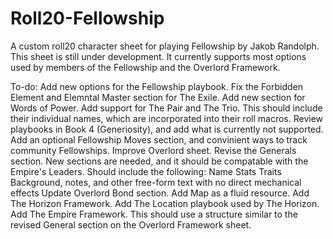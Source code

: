 # Roll20-Fellowship

A custom roll20 character sheet for playing Fellowship by Jakob Randolph.
This sheet is still under development. It currently supports most options used by members of the Fellowship and the Overlord Framework.

To-do:
  Add new options for the Fellowship playbook.
    Fix the Forbidden Element and Elemntal Master section for The Exile.
    Add new section for Words of Power.
    Add support for The Pair and The Trio.
      This should include their individual names, which are incorporated into their roll macros.
    Review playbooks in Book 4 (Generiosity), and add what is currently not supported.
    Add an optional Fellowship Moves section, and convinient ways to track community Fellowships. 
  Improve Overlord sheet.
    Revise the Generals section. New sections are needed, and it should be compatable with the Empire's Leaders. Should include the following:
      Name
      Stats
      Traits
      Background, notes, and other free-form text with no direct mechanical effects
    Update Overlord Bond section.
  Add Map as a fluid resource. 
  Add The Horizon Framework.
  Add The Location playbook used by The Horizon.
  Add The Empire Framework.
    This should use a structure similar to the revised General section on the Overlord Framework sheet. 
